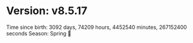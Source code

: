 # Version: v8.5.17
Time since birth: 3092 days, 74209 hours, 4452540 minutes, 267152400 seconds
Season: Spring 🌸
